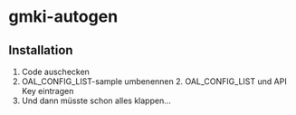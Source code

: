 # gmki-autogen

## Installation
1. Code auschecken
2. OAL_CONFIG_LIST-sample umbenennen 2. OAL_CONFIG_LIST und API Key eintragen
3. Und dann müsste schon alles klappen...
